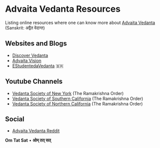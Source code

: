 # Advaita Vedanta Resources
Listing online resources where one can know more about [Advaita Vedanta](https://en.wikipedia.org/wiki/Advaita_Vedanta) (Sanskrit: अद्वैत वेदान्त)

## Websites and Blogs
* [Discover Vedanta](http://www.discovervedanta.com/)
* [Advaita Vision](https://www.advaita-vision.org/)
* [EStudentedaVedanta](http://www.estudantedavedanta.net/) 🇧🇷

## Youtube Channels
* [Vedanta Society of New York](https://www.youtube.com/channel/UCZOKv_xnTzyLD9RJmbBUV9Q) (The Ramakrishna Order)
* [Vedanta Society of Southern California](https://www.youtube.com/channel/UCoeQClkDRaj9uABKHfHJUdw) (The Ramakrishna Order)
* [Vedanta Society of Northern California](https://www.youtube.com/channel/UCuP4oF0BHThB_qsC_LA7FLQ) (The Ramakrishna Order)

## Social
* [Advaita Vedanta Reddit](https://www.reddit.com/r/AdvaitaVedanta/)

**Om Tat Sat** • **ओम् तत् सत्**
